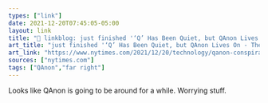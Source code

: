 ```yaml
---
types: ["link"]
date: 2021-12-20T07:45:05-05:00
layout: link
title: "🔗 linkblog: just finished '‘Q’ Has Been Quiet, but QAnon Lives On - The New York Times'"
art_title: "just finished '‘Q’ Has Been Quiet, but QAnon Lives On - The New York Times"
art_link: "https://www.nytimes.com/2021/12/20/technology/qanon-conspiracy-movement.html"
sources: ["nytimes.com"]
tags: ["QAnon","far right"]
---
```

Looks like QAnon is going to be around for a while. Worrying stuff.
